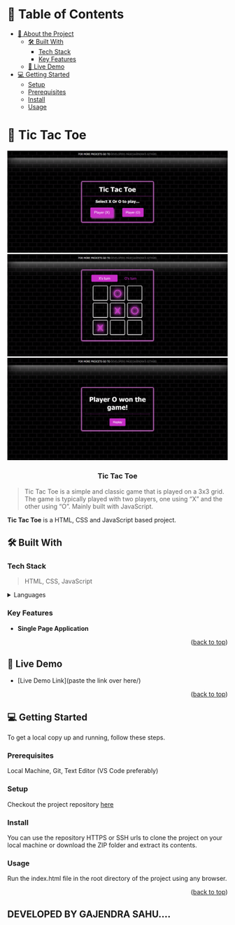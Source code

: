<a name="readme-top"></a>

<!-- TABLE OF CONTENTS -->

# 📗 Table of Contents

- [📖 About the Project](#about-project)
  - [🛠 Built With](#built-with)
    - [Tech Stack](#tech-stack)
    - [Key Features](#key-features)
  - [🚀 Live Demo](#live-demo)
- [💻 Getting Started](#getting-started)
  - [Setup](#setup)
  - [Prerequisites](#prerequisites)
  - [Install](#install)
  - [Usage](#usage)
  <!-- PROJECT DESCRIPTION -->

# 📖 Tic Tac Toe <a name="about-project"></a>

<div align="center">
  <img src="tic tac toe screenshot 1.png" alt="project sample" width="650"  height="auto" />
  <img src="tic tac toe screenshot 2.png" alt="project sample" width="650"  height="auto" />
  <br/>
  <img src="tic tac toe screenshot 3.png" alt="project sample" width="650"  height="auto" />
  <br/>

  <h3><b>Tic Tac Toe</b></h3>

</div>

> Tic Tac Toe is a simple and classic game that is played on a 3x3 grid. The game is typically played with two players, one using “X” and the other using “O”. Mainly built with JavaScript.

**Tic Tac Toe** is a HTML, CSS and JavaScript based project.

## 🛠 Built With <a name="built-with"></a>

### Tech Stack <a name="tech-stack"></a>

> HTML, CSS, JavaScript

<details>
  <summary>Languages</summary>
  <ul>
    <li>HTML</li>
    <li>CSS</li>
    <li>JavaScript</li>
  </ul>
</details>

<!-- Features -->

### Key Features <a name="key-features"></a>

- **Single Page Application**

<p align="right">(<a href="#readme-top">back to top</a>)</p>

<!-- LIVE DEMO -->

## 🚀 Live Demo <a name="live-demo"></a>

- [Live Demo Link](paste the link over here/)

<p align="right">(<a href="#readme-top">back to top</a>)</p>

<!-- GETTING STARTED -->

## 💻 Getting Started <a name="getting-started"></a>

To get a local copy up and running, follow these steps.

### Prerequisites

Local Machine, Git, Text Editor (VS Code preferably)

### Setup

Checkout the project repository <a href="https://github.com/Gajmain2020/tic-tac-toe">here</a>

### Install

You can use the repository HTTPS or SSH urls to clone the project on your local machine or download the ZIP folder and extract its contents.

### Usage

Run the index.html file in the root directory of the project using any browser.

<p align="right">(<a href="#readme-top">back to top</a>)</p>

## DEVELOPED BY GAJENDRA SAHU....
